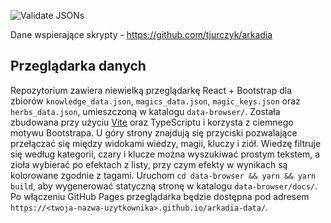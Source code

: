 ![Validate JSONs](https://github.com/tjurczyk/arkadia-data/workflows/Validate%20JSONs/badge.svg)

Dane wspierające skrypty - https://github.com/tjurczyk/arkadia

## Przeglądarka danych

Repozytorium zawiera niewielką przeglądarkę React + Bootstrap dla zbiorów `knowledge_data.json`, `magics_data.json`, `magic_keys.json` oraz `herbs_data.json`, umieszczoną w katalogu `data-browser/`.
Została zbudowana przy użyciu [Vite](https://vitejs.dev/) oraz TypeScriptu i korzysta z ciemnego motywu Bootstrapa.
U góry strony znajdują się przyciski pozwalające przełączać się między widokami wiedzy, magii, kluczy i ziół.
Wiedzę filtruje się według kategorii, czary i klucze można wyszukiwać prostym tekstem, a zioła wybierać po efektach z listy, przy czym efekty w wynikach są kolorowane zgodnie z tagami.
Uruchom `cd data-browser && yarn && yarn build`, aby wygenerować statyczną stronę w katalogu `data-browser/docs/`.
Po włączeniu GitHub Pages przeglądarka będzie dostępna pod adresem
`https://<twoja-nazwa-uzytkownika>.github.io/arkadia-data/`.
